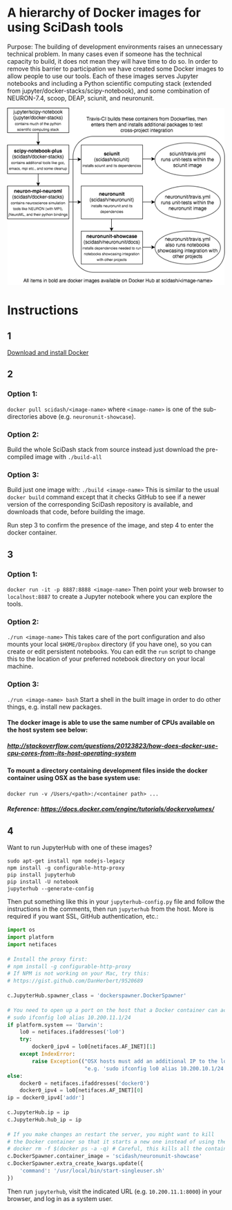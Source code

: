 # A hierarchy of Docker images for using SciDash tools

Purpose: The building of development environments raises an unnecessary technical problem. In many cases even if someone has the technical capacity to build, it does not mean they will have time to do so. In order to remove this barrier to participation we have created some Docker images to allow people to use our tools. Each of these images serves Jupyter notebooks and including a Python scientific computing stack (extended from jupyter/docker-stacks/scipy-notebook), and some combination of NEURON-7.4, scoop, DEAP, sciunit, and neuronunit.

![Docker container hierarchy](https://github.com/scidash/assets/blob/master/mockups/Containerization%20and%20Continuous%20Integration%20Workflow.png)

# Instructions

## 1
[Download and install Docker](https://www.docker.com/community-edition#/download)

## 2 
### Option 1:
`docker pull scidash/<image-name>` where `<image-name>` is one of the sub-directories above (e.g. `neuronunit-showcase`).
### Option 2:
Build the whole SciDash stack from source instead just download the pre-compiled image with
`./build-all`
### Option 3:
Build just one image with:
`./build <image-name>`
This is similar to the usual `docker build` command except that it checks GitHub to see if a newer version of the corresponding SciDash repository is available, and downloads that code, before building the image.  

Run step 3 to confirm the presence of the image, and step 4 to enter the docker container.

## 3
### Option 1:
`docker run -it -p 8887:8888 <image-name>`
Then point your web browser to `localhost:8887` to create a Jupyter notebook where you can explore the tools.  
### Option 2:
`./run <image-name>`
This takes care of the port configuration and also mounts your local `$HOME/Dropbox` directory (if you have one), so you can create or edit persistent notebooks.  You can edit the `run` script to change this to the location of your preferred notebook directory on your local machine.  
### Option 3:
`./run <image-name> bash`
Start a shell in the built image in order to do other things, e.g. install new packages.  

#### The docker image is able to use the same number of CPUs available on the host system see below:
##### http://stackoverflow.com/questions/20123823/how-does-docker-use-cpu-cores-from-its-host-operating-system

#### To mount a directory containing development files inside the docker container using OSX as the base system use:
`docker run -v /Users/<path>:/<container path> ...`
##### Reference: https://docs.docker.com/engine/tutorials/dockervolumes/

## 4
Want to run JupyterHub with one of these images?  
```
sudo apt-get install npm nodejs-legacy
npm install -g configurable-http-proxy
pip install jupyterhub
pip install -U notebook
jupyterhub --generate-config
```
Then put something like this in your `jupyterhub-config.py` file and follow the instructions in the comments, then run `jupyterhub` from the host.  More is required if you want SSL, GitHub authentication, etc.:  
```python
import os
import platform
import netifaces

# Install the proxy first:
# npm install -g configurable-http-proxy
# If NPM is not working on your Mac, try this:  
# https://gist.github.com/DanHerbert/9520689

c.JupyterHub.spawner_class = 'dockerspawner.DockerSpawner'

# You need to open up a port on the host that a Docker container can access:
# sudo ifconfig lo0 alias 10.200.11.1/24
if platform.system == 'Darwin':
    lo0 = netifaces.ifaddresses('lo0')
    try:
        docker0_ipv4 = lo0[netifaces.AF_INET][1]
    except IndexError:
        raise Exception(("OSX hosts must add an additional IP to the loopback interface that the Docker container can access, "
                         "e.g. 'sudo ifconfig lo0 alias 10.200.10.1/24'"))
else:
    docker0 = netifaces.ifaddresses('docker0')
    docker0_ipv4 = lo0[netifaces.AF_INET][0]
ip = docker0_ipv4['addr']

c.JupyterHub.ip = ip
c.JupyterHub.hub_ip = ip

# If you make changes an restart the server, you might want to kill 
# the Docker container so that it starts a new one instead of using the old one:
# docker rm -f $(docker ps -a -q) # Careful, this kills all the containers. 
c.DockerSpawner.container_image = 'scidash/neuronunit-showcase'
c.DockerSpawner.extra_create_kwargs.update({
    'command': '/usr/local/bin/start-singleuser.sh'
})
```
Then run `jupyterhub`, visit the indicated URL (e.g. `10.200.11.1:8000`) in your browser, and log in as a system user.  
